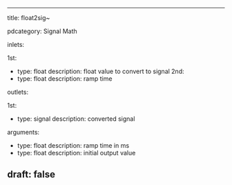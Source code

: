 --- 


title: float2sig~

pdcategory: Signal Math

inlets:

  1st:
  - type: float
    description: float value to convert to signal
  2nd:
  - type: float
    description: ramp time

outlets:

  1st:
  - type: signal
    description: converted signal

arguments:
  - type: float
    description: ramp time in ms
  - type: float
    description: initial output value





draft: false
---
